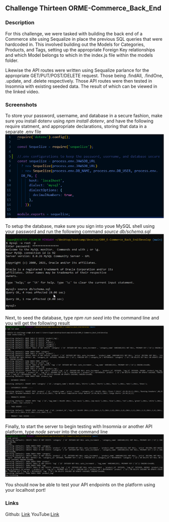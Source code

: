 ## Challenge Thirteen ORME-Commerce_Back_End

### Description

For this challenge, we were tasked with building the back end of a Commerce site using Sequalize in place the previous SQL queries that were hardcoded in. This involved building out the Models for Categories, Products, and Tags, setting up the appropriate Foreign Key relationships and which Model belongs to which in the index.js file within the models folder.

Likewise the API routes were written using Sequalize parlance for the appropriate GET/PUT/POST/DELETE request. Those being .findAll, .findOne, .update, and .delete respectively. Those API routes were then tested in Insomnia with existing seeded data. The result of which can be viewed in the linked video.


### Screenshots

To store your password, username, and database in a secure fashion, make sure you install dotenv using *npm install dotenv*, and have the following require statment, and appropriate declarations, storing that data in a separate .env file
![dotenv](./Develop/img/dotenv.png)

To setup the database, make sure you sign into youe MySQL shell using your password and run the following command *source db/schema.sql* 
![mysql](./Develop/img/mysql.png)

Next, to seed the database, type *npm run seed* into the command line and you will get the following result
![runseed](./Develop/img/npmRunSeed.png)

Finally, to start the server to begin testing with Insomnia or another API platform, type *node server* into the command line
![nodeserver](./Develop/img/nodeServer.png)

You should now be able to test your API endpoints on the platform using your localhost port!

### Links

Github: [Link](https://github.com/LoganDufek/ORM_E-Commerce_Back_End)
YouTube:[Link](https://www.youtube.com/watch?v=Pgmt25ofqk8)